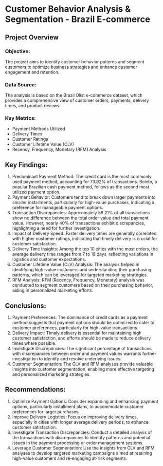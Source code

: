 # Customer Behavior Analysis & Segmentation - Brazil E-commerce
## Project Overview

### Objective:
The project aims to identify customer behavior patterns and segment customers to optimize business strategies and enhance customer engagement and retention.

### Data Source:
The analysis is based on the Brazil Olist e-commerce dataset, which provides a comprehensive view of customer orders, payments, delivery times, and product reviews.

### Key Metrics:
* Payment Methods Utilized
* Delivery Times
* Customer Ratings
* Customer Lifetime Value (CLV)
* Recency, Frequency, Monetary (RFM) Analysis

## Key Findings:

1. Predominant Payment Method: The credit card is the most commonly used payment method, accounting for 73.92% of transactions. Boleto, a popular Brazilian cash payment method, follows as the second most utilized payment option.
2. Payment Behavior: Customers tend to break down larger payments into smaller installments, particularly for high-value purchases, indicating a preference for manageable payment options.
3. Transaction Discrepancies: Approximately 59.21% of all transactions show no difference between the total order value and total payment value. However, nearly 40% of transactions exhibit discrepancies, highlighting a need for further investigation.
4. Impact of Delivery Speed: Faster delivery times are generally correlated with higher customer ratings, indicating that timely delivery is crucial for customer satisfaction.
5. Delivery Time Insights: Among the top 10 cities with the most orders, the average delivery time ranges from 7 to 18 days, reflecting variations in logistics and customer expectations.
6. Customer Lifetime Value (CLV) Analysis: The analysis helped in identifying high-value customers and understanding their purchasing patterns, which can be leveraged for targeted marketing strategies.
7. RFM Analysis: RFM (Recency, Frequency, Monetary) analysis was conducted to segment customers based on their purchasing behavior, aiding in personalized marketing efforts.

## Conclusions:
1. Payment Preferences: The dominance of credit cards as a payment method suggests that payment options should be optimized to cater to customer preferences, particularly for high-value transactions.
2. Delivery Impact: Timely delivery is essential for maintaining high customer satisfaction, and efforts should be made to reduce delivery times where possible.
3. Investigate Discrepancies: The significant percentage of transactions with discrepancies between order and payment values warrants further investigation to identify and resolve underlying issues.
4. Customer Segmentation: The CLV and RFM analyses provide valuable insights into customer segmentation, enabling more effective targeting and personalized marketing strategies.

## Recommendations:
1. Optimize Payment Options: Consider expanding and enhancing payment options, particularly installment plans, to accommodate customer preferences for larger purchases.
2. Improve Delivery Logistics: Focus on improving delivery times, especially in cities with longer average delivery periods, to enhance customer satisfaction.
3. Investigate Transaction Discrepancies: Conduct a detailed analysis of the transactions with discrepancies to identify patterns and potential issues in the payment processing or order management systems.
4. Leverage Customer Segmentation: Use the insights from CLV and RFM analyses to develop targeted marketing campaigns aimed at retaining high-value customers and re-engaging at-risk segments.
